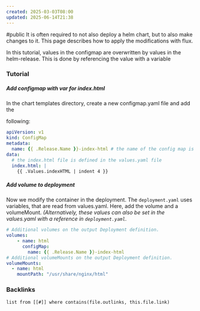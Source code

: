 ```yaml
---
created: 2025-03-03T08:00
updated: 2025-06-14T21:38
---
```

#public
It is often required to not also deploy a helm chart, but to also make changes to it. This page describes how to apply the modifications with flux.

In this tutorial, values in the configmap are overwritten by values in the helm-release. This is done by referencing the value with a variable


### Tutorial
##### Add configmap with var for index.html
In the chart templates directory, create a new configmap.yaml file and add the

following:
```yaml
apiVersion: v1  
kind: ConfigMap  
metadata:  
  name: {{ .Release.Name }}-index-html # the name of the config map is the name of the release  
data:  
  # the index.html file is defined in the values.yaml file  
  index.html: |  
    {{ .Values.indexHTML | indent 4 }}
```

##### Add volume to deployment 
Now we modify the container in the deployment. The `deployment.yaml` uses variables, that are read from values.yaml. Here, add the volume and a volumeMount. *(Alternatively, these values can also be set in the values.yaml with a reference in `deployment.yaml`.*
```yaml
# Additional volumes on the output Deployment definition.  
volumes:  
    - name: html  
      configMap:  
        name: {{ .Release.Name }}-index-html  
# Additional volumeMounts on the output Deployment definition.  
volumeMounts:  
  - name: html  
    mountPath: "/usr/share/nginx/html"
```



### Backlinks
```dataview 
list from [[#]] where contains(file.outlinks, this.file.link)
```

